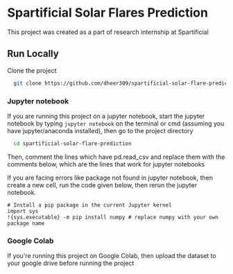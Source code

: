 # Spartificial Solar Flares Prediction

This project was created as a part of research internship at Spartificial

## Run Locally

Clone the project

```bash
  git clone https://github.com/dheer309/spartificial-solar-flare-prediction.git
```

### Jupyter notebook

If you are running this project on a jupyter notebook, start the jupyter notebook by typing `jupyter notebook` on the terminal or cmd (assuming you have jupyter/anaconda installed), then go to the project directory

```bash
  cd spartificial-solar-flare-prediction
```

Then, comment the lines which have pd.read_csv and replace them with the comments below, which are the lines that work for jupyter notebooks

If you are facing errors like package not found in jupyter notebook, then create a new cell, run the code given below, then rerun the jupyter notebook.

```
# Install a pip package in the current Jupyter kernel
import sys
!{sys.executable} -m pip install numpy # replace numpy with your own package name
```

### Google Colab

If you're running this project on Google Colab, then upload the dataset to your google drive before running the project
